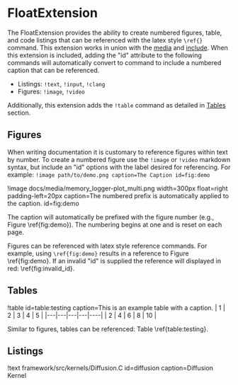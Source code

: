 # FloatExtension

The FloatExtension provides the ability to create numbered figures, table, and code listings that
can be referenced with the latex style `\ref{}` command. This extension works in union with
the [media](extensions/media.md) and [include](extensions/include.md). When this extension is
included, adding the "id" attribute to the following commands will automatically convert to command
to include a numbered caption that can be referenced.

* Listings: `!text`, `!input`, `!clang`
* Figures: `!image`, `!video`

Additionally, this extension adds the `!table` command as detailed in [Tables](#tables) section.

## Figures

When writing documentation it is customary to reference figures within text by number. To create a numbered figure use
the `!image` or `!video` markdown syntax, but include an "id" options with the label desired for referencing. For example: `!image path/to/demo.png caption=The Caption id=fig:demo`

!image docs/media/memory_logger-plot_multi.png width=300px float=right padding-left=20px caption=The numbered prefix is automatically applied to the caption. id=fig:demo

The caption will automatically be prefixed with the figure number (e.g., Figure \ref{fig:demo}). The
numbering begins at one and is reset on each page.

Figures can be referenced with latex style reference commands. For example, using `\ref{fig:demo}` results in a
reference to Figure \ref{fig:demo}. If an invalid "id" is supplied the reference will displayed in red: \ref{fig:invalid_id}.



<!--
!video http://clips.vorwaerts-gmbh.de/VfE.webm video-width=1500px padding-right=10px float=left id=big_buck_bunny caption=Big Buck Bunny is an open-source animated short.
-->


## Tables

!table id=table:testing caption=This is an example table with a caption.
| 1 | 2 | 3 | 4 | 5 |
|---|---|---|---|----|
| 2 | 4 | 6 | 8 | 10 |

Similar to figures, tables can be referenced: Table \ref{table:testing}.

## Listings

!text framework/src/kernels/Diffusion.C id=diffusion caption=Diffusion Kernel
